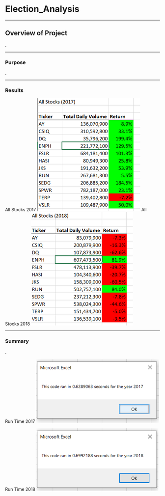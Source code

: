 # Election_Analysis
___

## Overview of Project

. 
___

### Purpose

. 
___

### Results



All Stocks 2017 ![All Stocks 2017](https://github.com/laura3kids/VBA-Challenge/blob/main/All%20Stocks%202017.png)
All Stocks 2018 ![All Stocks 2018](https://github.com/laura3kids/VBA-Challenge/blob/main/All%20Stocks%202018.png)
___

### Summary

. 

Run Time 2017 ![Run_Time_2017](https://github.com/laura3kids/VBA-Challenge/blob/main/VBA_Challenge_2017.png)

Run Time 2018 ![Run_Time_2018](https://github.com/laura3kids/VBA-Challenge/blob/main/VBA_Challenge_2018.png)


